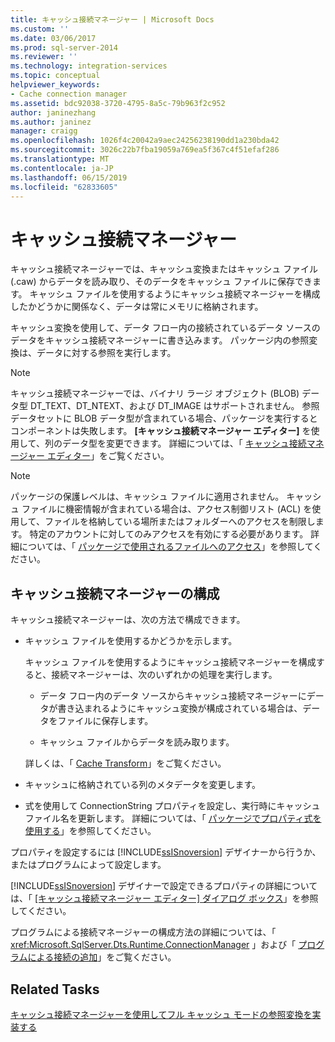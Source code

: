 ```yaml
---
title: キャッシュ接続マネージャー | Microsoft Docs
ms.custom: ''
ms.date: 03/06/2017
ms.prod: sql-server-2014
ms.reviewer: ''
ms.technology: integration-services
ms.topic: conceptual
helpviewer_keywords:
- Cache connection manager
ms.assetid: bdc92038-3720-4795-8a5c-79b963f2c952
author: janinezhang
ms.author: janinez
manager: craigg
ms.openlocfilehash: 1026f4c20042a9aec24256238190dd1a230bda42
ms.sourcegitcommit: 3026c22b7fba19059a769ea5f367c4f51efaf286
ms.translationtype: MT
ms.contentlocale: ja-JP
ms.lasthandoff: 06/15/2019
ms.locfileid: "62833605"
---
```

# <a name="cache-connection-manager"></a>キャッシュ接続マネージャー
  キャッシュ接続マネージャーでは、キャッシュ変換またはキャッシュ ファイル (.caw) からデータを読み取り、そのデータをキャッシュ ファイルに保存できます。 キャッシュ ファイルを使用するようにキャッシュ接続マネージャーを構成したかどうかに関係なく、データは常にメモリに格納されます。  
  
 キャッシュ変換を使用して、データ フロー内の接続されているデータ ソースのデータをキャッシュ接続マネージャーに書き込みます。 パッケージ内の参照変換は、データに対する参照を実行します。  
  
> [!NOTE]  
>  キャッシュ接続マネージャーでは、バイナリ ラージ オブジェクト (BLOB) データ型 DT_TEXT、DT_NTEXT、および DT_IMAGE はサポートされません。 参照データセットに BLOB データ型が含まれている場合、パッケージを実行するとコンポーネントは失敗します。 **[キャッシュ接続マネージャー エディター]** を使用して、列のデータ型を変更できます。 詳細については、「 [キャッシュ接続マネージャー エディター](../cache-connection-manager-editor.md)」をご覧ください。  
  
> [!NOTE]  
>  パッケージの保護レベルは、キャッシュ ファイルに適用されません。 キャッシュ ファイルに機密情報が含まれている場合は、アクセス制御リスト (ACL) を使用して、ファイルを格納している場所またはフォルダーへのアクセスを制限します。 特定のアカウントに対してのみアクセスを有効にする必要があります。 詳細については、「 [パッケージで使用されるファイルへのアクセス](../access-to-files-used-by-packages.md)」を参照してください。  
  
## <a name="configuration-of-the-cache-connection-manager"></a>キャッシュ接続マネージャーの構成  
 キャッシュ接続マネージャーは、次の方法で構成できます。  
  
-   キャッシュ ファイルを使用するかどうかを示します。  
  
     キャッシュ ファイルを使用するようにキャッシュ接続マネージャーを構成すると、接続マネージャーは、次のいずれかの処理を実行します。  
  
    -   データ フロー内のデータ ソースからキャッシュ接続マネージャーにデータが書き込まれるようにキャッシュ変換が構成されている場合は、データをファイルに保存します。  
  
    -   キャッシュ ファイルからデータを読み取ります。  
  
     詳しくは、「 [Cache Transform](../data-flow/transformations/cache-transform.md)」をご覧ください。  
  
-   キャッシュに格納されている列のメタデータを変更します。  
  
-   式を使用して ConnectionString プロパティを設定し、実行時にキャッシュ ファイル名を更新します。 詳細については、「 [パッケージでプロパティ式を使用する](../expressions/use-property-expressions-in-packages.md)」を参照してください。  
  
 プロパティを設定するには [!INCLUDE[ssISnoversion](../../includes/ssisnoversion-md.md)] デザイナーから行うか、またはプログラムによって設定します。  
  
 [!INCLUDE[ssISnoversion](../../includes/ssisnoversion-md.md)] デザイナーで設定できるプロパティの詳細については、「 [[キャッシュ接続マネージャー エディター] ダイアログ ボックス](../cache-connection-manager-editor.md)」を参照してください。  
  
 プログラムによる接続マネージャーの構成方法の詳細については、「 <xref:Microsoft.SqlServer.Dts.Runtime.ConnectionManager> 」および「 [プログラムによる接続の追加](../building-packages-programmatically/adding-connections-programmatically.md)」をご覧ください。  
  
## <a name="related-tasks"></a>Related Tasks  
 [キャッシュ接続マネージャーを使用してフル キャッシュ モードの参照変換を実装する](lookup-transformation-full-cache-mode-ole-db-connection-manager.md)  
  
  
